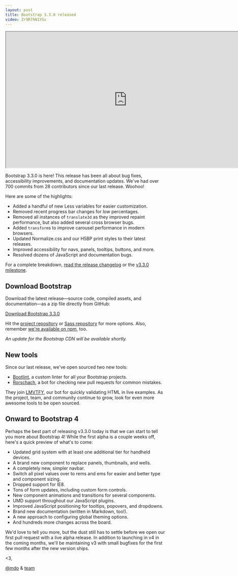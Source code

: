 ```yaml
---
layout: post
title: Bootstrap 3.3.0 released
video: Zr9R7hN1YSs
---
```


<div class="embed-responsive embed-responsive-16by9">
  <iframe class="embed-responsive-item" src="https://www.youtube.com/embed/?rel=0" width="760" height="428" allowfullscreen></iframe>
</div>

Bootstrap 3.3.0 is here! This release has been all about bug fixes, accessibility improvements, and documentation updates. We've had over 700 commits from 28 contributors since our last release. Woohoo!

Here are some of the highlights:

- Added a handful of new Less variables for easier customization.
- Removed recent progress bar changes for low percentages.
- Removed all instances of `translate3d` as they improved repaint performance, but also added several cross browser bugs.
- Added `transform`s to improve carousel performance in modern browsers.
- Updated Normalize.css and our H5BP print styles to their latest releases.
- Improved accessibility for navs, panels, tooltips, buttons, and more.
- Resolved dozens of JavaScript and documentation bugs.

For a complete breakdown, [read the release changelog](https://github.com/twbs/bootstrap/releases/tag/v3.3.0) or the [v3.3.0 milestone](https://github.com/twbs/bootstrap/issues?q=milestone%3Av3.3.0+is%3Aclosed).

## Download Bootstrap

Download the latest release—source code, compiled assets, and documentation—as a zip file directly from GitHub:

<a class="btn-link" href="https://github.com/twbs/bootstrap/archive/v3.3.0.zip">Download Bootstrap 3.3.0</a>

Hit the [project repository](https://github.com/twbs/bootstrap) or [Sass repository](https://github.com/twbs/bootstrap-sass) for more options. Also, remember [we're available on npm](https://www.npmjs.com/package/bootstrap), too.

*An update for the Bootstrap CDN will be available shortly.*

## New tools

Since our last release, we've open sourced two new tools:

- [Bootlint](/2014/09/23/bootlint/), a custom linter for all your Bootstrap projects.
- [Rorschach](/2014/10/13/rorschach/), a bot for checking new pull requests for common mistakes.

They join [LMVTFY](/2014/06/25/lmvtfy/), our bot for quickly validating HTML in live examples. As the project, team, and community continue to grow, look for even more awesome tools to be open sourced.

## Onward to Bootstrap 4

Perhaps the best part of releasing v3.3.0 today is that we can start to tell you more about Bootstrap 4! While the first alpha is a couple weeks off, here's a quick preview of what's to come:

- Updated grid system with at least one additional tier for handheld devices.
- A brand new component to replace panels, thumbnails, and wells.
- A completely new, simpler navbar.
- Switch all pixel values over to rems and ems for easier and better type and component sizing.
- Dropped support for IE8.
- Tons of form updates, including custom form controls.
- New component animations and transitions for several components.
- UMD support throughout our JavaScript plugins.
- Improved JavaScript positioning for tooltips, popovers, and dropdowns.
- Brand new documentation (written in Markdown, too!).
- A new approach to configuring global theming options.
- And hundreds more changes across the board.

We'd love to tell you more, but the dust still has to settle before we open our first pull request with a live alpha release. In addition to launching in v4 in the coming months, we'll be maintaining v3 with small bugfixes for the first few months after the new version ships.

<3,

[@mdo](https://twitter.com/mdo) & [team](https://github.com/orgs/twbs/people)
